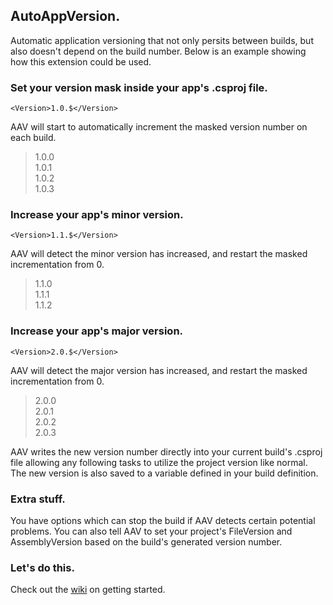## AutoAppVersion.
Automatic application versioning that not only persits between builds, but also doesn't depend on the build number. Below is an example showing how this extension could be used.  
  
### Set your version mask inside your app's .csproj file.  
  
`<Version>1.0.$</Version>`  
  
AAV will start to automatically increment the masked version number on each build.
  
> 1.0.0  
> 1.0.1  
> 1.0.2  
> 1.0.3  
  
### Increase your app's minor version.  
  
`<Version>1.1.$</Version>`  
  
AAV will detect the minor version has increased, and restart the masked incrementation from 0.  
  
> 1.1.0  
> 1.1.1  
> 1.1.2  

### Increase your app's major version.  
  
`<Version>2.0.$</Version>`  
  
AAV will detect the major version has increased, and restart the masked incrementation from 0.  

> 2.0.0  
> 2.0.1  
> 2.0.2  
> 2.0.3  
  
AAV writes the new version number directly into your current build's .csproj file allowing any following tasks to utilize the project version like normal. The new version is also saved to a variable defined in your build definition.  
  
### Extra stuff.
You have options which can stop the build if AAV detects certain potential problems. You can also tell AAV to set your project's FileVersion and AssemblyVersion based on the build's generated version number.  
  
### Let's do this.
Check out the [wiki](https://github.com/ThatBlokeCalledJay/auto-app-version/wiki/Getting-Started) on getting started.